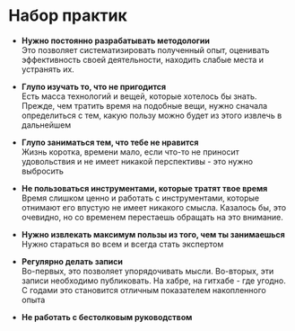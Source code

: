 # Набор практик

- **Нужно постоянно разрабатывать методологии**  
 Это позволяет систематизировать полученный опыт, оценивать эффективность своей деятельности,
 находить слабые места и устранять их.  
 
 - **Глупо изучать то, что не пригодится**  
 Есть масса технологий и вещей, которые хотелось бы знать. Прежде, чем тратить время на подобные вещи, нужно сначала
 определиться с тем, какую пользу можно будет из этого извлечь в дальнейшем  

 - **Глупо заниматься тем, что тебе не нравится**  
Жизнь коротка, времени мало, если что-то не приносит удовольствия и не имеет никакой перспективы - это нужно выбросить  

 - **Не пользоваться инструментами, которые тратят твое время**  
 Время слишком ценно и работать с инструментами, которые отнимают его впустую не имеет никакого смысла.
 Казалось бы, это очевидно, но со временем перестаешь обращать на это внимание.  

 - **Нужно извлекать максимум пользы из того, чем ты занимаешься**
Нужно стараться во всем и всегда стать экспертом

 - **Регулярно делать записи**  
Во-первых, это позволяет упорядочивать мысли. Во-вторых, эти записи необходимо публиковать. На хабре, на гитхабе - где угодно. С годами это становится отличным показателем накопленного опыта

 - **Не работать с бестолковым руководством**
